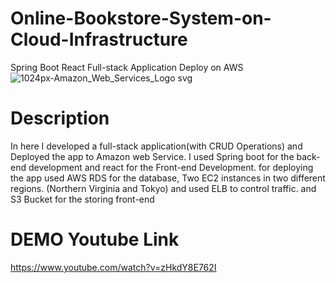 # Online-Bookstore-System-on-Cloud-Infrastructure
Spring Boot React Full-stack Application Deploy on AWS
![1024px-Amazon_Web_Services_Logo svg](https://user-images.githubusercontent.com/80127637/211138775-61dcfae0-4763-4d44-bdfd-2faa8022ae8d.png)

# Description
In here I developed a full-stack application(with CRUD Operations) and Deployed the app to Amazon web Service. I used Spring boot for the back-end development and react for the Front-end Development. for deploying the app used AWS RDS for the database, Two EC2 instances in two different regions. (Northern Virginia and Tokyo) and used ELB to control traffic. and S3 Bucket for the storing front-end

# DEMO Youtube Link
https://www.youtube.com/watch?v=zHkdY8E762I
